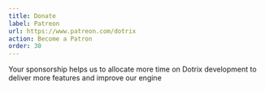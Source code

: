```yaml
---
title: Donate
label: Patreon
url: https://www.patreon.com/dotrix
action: Become a Patron
order: 30
---
```


Your sponsorship helps us to allocate more time on Dotrix development
to deliver more features and improve our engine
